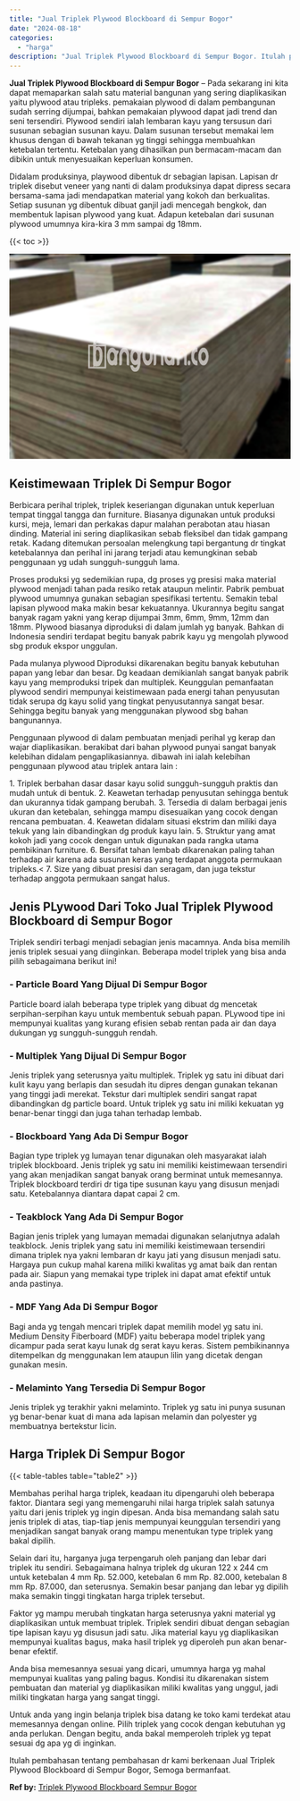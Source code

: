 ```yaml
---
title: "Jual Triplek Plywood Blockboard di Sempur Bogor"
date: "2024-08-18"
categories: 
  - "harga"
description: "Jual Triplek Plywood Blockboard di Sempur Bogor. Itulah pembahasan tentang pembahasan dr kami berkenaan Jual Triplek Plywood Blockboard di Sempur Bogor, Semo..."
---
```


**Jual Triplek Plywood Blockboard di Sempur Bogor** – Pada sekarang ini kita dapat memaparkan salah satu material bangunan yang sering diaplikasikan yaitu plywood atau tripleks. pemakaian plywood di dalam pembangunan sudah serring dijumpai, bahkan pemakaian plywood dapat jadi trend dan seni tersendiri. Plywood sendiri ialah lembaran kayu yang tersusun dari susunan sebagian susunan kayu. Dalam susunan tersebut memakai lem khusus dengan di bawah tekanan yg tinggi sehingga membuahkan ketebalan tertentu. Ketebalan yang dihasilkan pun bermacam-macam dan dibikin untuk menyesuaikan keperluan konsumen.

Didalam produksinya, playwood dibentuk dr sebagian lapisan. Lapisan dr triplek disebut veneer yang nanti di dalam produksinya dapat dipress secara bersama-sama jadi mendapatkan material yang kokoh dan berkualitas. Setiap susunan yg dibentuk dibuat ganjil jadi mencegah bengkok, dan membentuk lapisan plywood yang kuat. Adapun ketebalan dari susunan plywood umumnya kira-kira 3 mm sampai dg 18mm.

{{< toc >}}

![Jual Triplek Plywood Blockboard di Sempur Bogor](/images/jual-triplek-murah-30.png)

## Keistimewaan Triplek Di Sempur Bogor

Berbicara perihal triplek, triplek keseriangan digunakan untuk keperluan tempat tinggal tangga dan furniture. Biasanya digunakan untuk produksi kursi, meja, lemari dan perkakas dapur malahan perabotan atau hiasan dinding. Material ini sering diaplikasikan sebab fleksibel dan tidak gampang retak. Kadang ditemukan persoalan melengkung tapi bergantung dr tingkat ketebalannya dan perihal ini jarang terjadi atau kemungkinan sebab penggunaan yg udah sungguh-sungguh lama.

Proses produksi yg sedemikian rupa, dg proses yg presisi maka material plywood menjadi tahan pada resiko retak ataupun melintir. Pabrik pembuat plywood umumnya gunakan sebagian spesifikasi tertentu. Semakin tebal lapisan plywood maka makin besar kekuatannya. Ukurannya begitu sangat banyak ragam yakni yang kerap dijumpai 3mm, 6mm, 9mm, 12mm dan 18mm. Plywood biasanya diproduksi di dalam jumlah yg banyak. Bahkan di Indonesia sendiri terdapat begitu banyak pabrik kayu yg mengolah plywood sbg produk ekspor unggulan.

Pada mulanya plywood Diproduksi dikarenakan begitu banyak kebutuhan papan yang lebar dan besar. Dg keadaan demikianlah sangat banyak pabrik kayu yang memproduksi tripek dan multiplek. Keunggulan pemanfaatan plywood sendiri mempunyai keistimewaan pada energi tahan penyusutan tidak serupa dg kayu solid yang tingkat penyusutannya sangat besar. Sehingga begitu banyak yang menggunakan plywood sbg bahan bangunannya.

Penggunaan plywood di dalam pembuatan menjadi perihal yg kerap dan wajar diaplikasikan. berakibat dari bahan plywood punyai sangat banyak kelebihan didalam pengaplikasiannya. dibawah ini ialah kelebihan penggunaan plywood atau triplek antara lain :

1\. Triplek berbahan dasar dasar kayu solid sungguh-sungguh praktis dan mudah untuk di bentuk. 2. Keawetan terhadap penyusutan sehingga bentuk dan ukurannya tidak gampang berubah. 3. Tersedia di dalam berbagai jenis ukuran dan ketebalan, sehingga mampu disesuaikan yang cocok dengan rencana pembuatan. 4. Keawetan didalam situasi ekstrim dan miliki daya tekuk yang lain dibandingkan dg produk kayu lain. 5. Struktur yang amat kokoh jadi yang cocok dengan untuk digunakan pada rangka utama pembikinan furniture. 6. Bersifat tahan lembab dikarenakan paling tahan terhadap air karena ada susunan keras yang terdapat anggota permukaan tripleks.< 7. Size yang dibuat presisi dan seragam, dan juga tekstur terhadap anggota permukaan sangat halus.

## Jenis PLywood Dari Toko Jual Triplek Plywood Blockboard di Sempur Bogor

Triplek sendiri terbagi menjadi sebagian jenis macamnya. Anda bisa memilih jenis triplek sesuai yang diinginkan. Beberapa model triplek yang bisa anda pilih sebagaimana berikut ini!

### \- Particle Board Yang Dijual Di Sempur Bogor

Particle board ialah beberapa type triplek yang dibuat dg mencetak serpihan-serpihan kayu untuk membentuk sebuah papan. PLywood tipe ini mempunyai kualitas yang kurang efisien sebab rentan pada air dan daya dukungan yg sungguh-sungguh rendah.

### \- Multiplek Yang Dijual Di Sempur Bogor

Jenis triplek yang seterusnya yaitu multiplek. Triplek yg satu ini dibuat dari kulit kayu yang berlapis dan sesudah itu dipres dengan gunakan tekanan yang tinggi jadi merekat. Tekstur dari multiplek sendiri sangat rapat dibandingkan dg particle board. Untuk triplek yg satu ini miliki kekuatan yg benar-benar tinggi dan juga tahan terhadap lembab.

### \- Blockboard Yang Ada Di Sempur Bogor

Bagian type triplek yg lumayan tenar digunakan oleh masyarakat ialah triplek blockboard. Jenis triplek yg satu ini memiliki keistimewaan tersendiri yang akan menjadikan sangat banyak orang berminat untuk memesannya. Triplek blockboard terdiri dr tiga tipe susunan kayu yang disusun menjadi satu. Ketebalannya diantara dapat capai 2 cm.

### \- Teakblock Yang Ada Di Sempur Bogor

Bagian jenis triplek yang lumayan memadai digunakan selanjutnya adalah teakblock. Jenis triplek yang satu ini memiliki keistimewaan tersendiri dimana triplek nya yakni lembaran dr kayu jati yang disusun menjadi satu. Hargaya pun cukup mahal karena miliki kwalitas yg amat baik dan rentan pada air. Siapun yang memakai type triplek ini dapat amat efektif untuk anda pastinya.

### \- MDF Yang Ada Di Sempur Bogor

Bagi anda yg tengah mencari triplek dapat memilih model yg satu ini. Medium Density Fiberboard (MDF) yaitu beberapa model triplek yang dicampur pada serat kayu lunak dg serat kayu keras. Sistem pembikinannya ditempelkan dg menggunakan lem ataupun lilin yang dicetak dengan gunakan mesin.

### \- Melaminto Yang Tersedia Di Sempur Bogor

Jenis triplek yg terakhir yakni melaminto. Triplek yg satu ini punya susunan yg benar-benar kuat di mana ada lapisan melamin dan polyester yg membuatnya bertekstur licin.

## Harga Triplek Di Sempur Bogor

{{< table-tables table="table2" >}}

Membahas perihal harga triplek, keadaan itu dipengaruhi oleh beberapa faktor. Diantara segi yang memengaruhi nilai harga triplek salah satunya yaitu dari jenis triplek yg ingin dipesan. Anda bisa memandang salah satu jenis triplek di atas, tiap-tiap jenis mempunyai keunggulan tersendiri yang menjadikan sangat banyak orang mampu menentukan type triplek yang bakal dipilih.

Selain dari itu, harganya juga terpengaruh oleh panjang dan lebar dari triplek itu sendiri. Sebagaimana halnya triplek dg ukuran 122 x 244 cm untuk ketebalan 4 mm Rp. 52.000, ketebalan 6 mm Rp. 82.000, ketebalan 8 mm Rp. 87.000, dan seterusnya. Semakin besar panjang dan lebar yg dipilih maka semakin tinggi tingkatan harga triplek tersebut.

Faktor yg mampu merubah tingkatan harga seterusnya yakni material yg diaplikasikan untuk membuat triplek. Triplek sendiri dibuat dengan sebagian tipe lapisan kayu yg disusun jadi satu. Jika material kayu yg diaplikasikan mempunyai kualitas bagus, maka hasil triplek yg diperoleh pun akan benar-benar efektif.

Anda bisa memesannya sesuai yang dicari, umumnya harga yg mahal mempunyai kualitas yang paling bagus. Kondisi itu dikarenakan sistem pembuatan dan material yg diaplikasikan miliki kwalitas yang unggul, jadi miliki tingkatan harga yang sangat tinggi.

Untuk anda yang ingin belanja triplek bisa datang ke toko kami terdekat atau memesannya dengan online. Pilih triplek yang cocok dengan kebutuhan yg anda perlukan. Dengan begitu, anda bakal memperoleh triplek yg tepat sesuai dg apa yg di inginkan.

Itulah pembahasan tentang pembahasan dr kami berkenaan Jual Triplek Plywood Blockboard di Sempur Bogor, Semoga bermanfaat.

**Ref by:** [Triplek Plywood Blockboard Sempur Bogor](https://id.wikipedia.org/wiki/Triplek)
